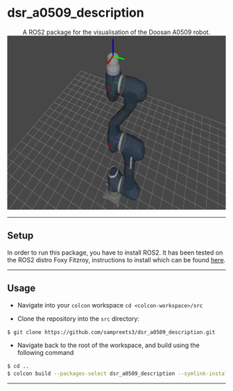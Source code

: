 # dsr_a0509_description



<p align="center">
A ROS2 package for the visualisation of the Doosan A0509 robot. <br />

<img src="resource/rviz-view.png" width="600" height="400" />
</p>

---

## Setup

In order to run this package, you have to install ROS2. It has been tested on the ROS2 distro Foxy Fitzroy, instructions to install which can be found [here](https://docs.ros.org/en/foxy/Installation.html).

---

## Usage

- Navigate into your `colcon` workspace `cd <colcon-workspace>/src`

- Clone the repository into the `src` directory: 
```sh
$ git clone https://github.com/sampreets3/dsr_a0509_description.git
```
- Navigate back to the root of the workspace, and build using the following command
```sh
$ cd ..
$ colcon build --packages-select dsr_a0509_description --symlink-install
```

---





